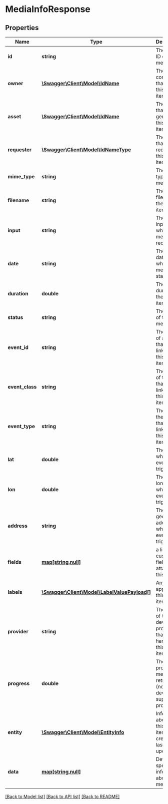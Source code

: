 # MediaInfoResponse

## Properties
Name | Type | Description | Notes
------------ | ------------- | ------------- | -------------
**id** | **string** | The internal ID of the media item | 
**owner** | [**\Swagger\Client\Model\IdName**](IdName.md) | The company that owns this media item | 
**asset** | [**\Swagger\Client\Model\IdName**](IdName.md) | The asset that generated this media item | 
**requester** | [**\Swagger\Client\Model\IdNameType**](IdNameType.md) | The entity that requested this media item | 
**mime_type** | **string** | The MIME type of this media | 
**filename** | **string** | The filename of the media item | 
**input** | **string** | The camera input from which this media was recorded | 
**date** | **string** | The ISO date at which this media was started | 
**duration** | **double** | The duration of the media item | 
**status** | **string** | The status of the media item | 
**event_id** | **string** | The UUID of an event that is linked to this media item | 
**event_class** | **string** | The class of the event that is linked to this media item | 
**event_type** | **string** | The type of the event that is linked to this media item | 
**lat** | **double** | The latitude where this event was triggered | 
**lon** | **double** | The longitude where this event was triggered | 
**address** | **string** | The geocoded address of where this event was triggered | 
**fields** | [**map[string,null]**](.md) | a list of custom field values attached to this event | 
**labels** | [**\Swagger\Client\Model\LabelValuePayload[]**](LabelValuePayload.md) | Any labels applied to this media item | 
**provider** | **string** | The name of the device provider that handled this media item | 
**progress** | **double** | The progress of media retrieval (not all devices support this property) | 
**entity** | [**\Swagger\Client\Model\EntityInfo**](EntityInfo.md) | Information about when this media item was created and last updated | 
**data** | [**map[string,null]**](.md) | Device specific information about this media item | [optional] 

[[Back to Model list]](../README.md#documentation-for-models) [[Back to API list]](../README.md#documentation-for-api-endpoints) [[Back to README]](../README.md)


